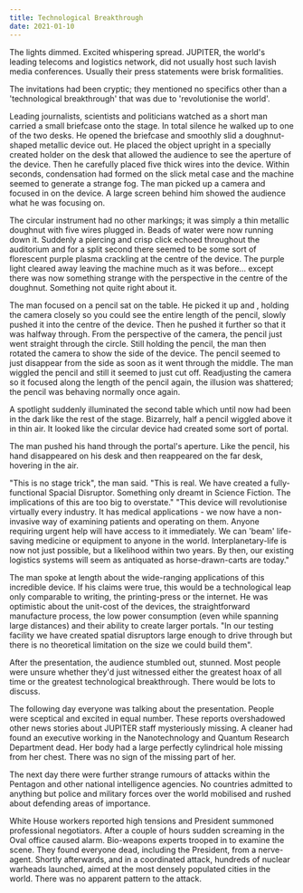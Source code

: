```yaml
---
title: Technological Breakthrough
date: 2021-01-10
---
```


The lights dimmed. Excited whispering spread. JUPITER, the world's leading telecoms and logistics network, did not usually host such lavish media conferences. Usually their press statements were brisk formalities.

The invitations had been cryptic; they mentioned no specifics other than a 'technological breakthrough' that was due to 'revolutionise the world'.

Leading journalists, scientists and politicians watched as a short man carried a small briefcase onto the stage. In total silence he walked up to one of the two desks. He opened the briefcase and smoothly slid a doughnut-shaped metallic device out. He placed the object upright in a specially created holder on the desk that allowed the audience to see the aperture of the device. Then he carefully placed five thick wires into the device. Within seconds, condensation had formed on the slick metal case and the machine seemed to generate a strange fog.
The man picked up a camera and focused in on the device. A large screen behind him showed the audience what he was focusing on.

The circular instrument had no other markings; it was simply a thin metallic doughnut with five wires plugged in. Beads of water were now running down it. Suddenly a piercing and crisp click echoed throughout the auditorium and for a split second there seemed to be some sort of florescent purple plasma crackling at the centre of the device. The purple light cleared away leaving the machine much as it was before&#x2026; except there was now something strange with the perspective in the centre of the doughnut. Something not quite right about it.

The man focused on a pencil sat on the table. He picked it up and , holding the camera closely so you could see the entire length of the pencil, slowly pushed it into the centre of the device. Then he pushed it further so that it was halfway through. From the perspective of the camera, the pencil just went straight through the circle. Still holding the pencil, the man then rotated the camera to show the side of the device. The pencil seemed to just disappear from the side as soon as it went through the middle. The man wiggled the pencil and still it seemed to just cut off.
Readjusting the camera so it focused along the length of the pencil again, the illusion was shattered; the pencil was behaving normally once again.

A spotlight suddenly illuminated the second table which until now had been in the dark like the rest of the stage. Bizarrely, half a pencil wiggled above it in thin air. It looked like the circular device had created some sort of portal.

The man pushed his hand through the portal's aperture. Like the pencil, his hand disappeared on his desk and then reappeared on the far desk, hovering in the air.

"This is no stage trick", the man said. "This is real. We have created a fully-functional Spacial Disruptor. Something only dreamt in Science Fiction. The implications of this are too big to overstate."
"This device will revolutionise virtually every industry. It has medical applications - we now have a non-invasive way of examining patients and operating on them.
Anyone requiring urgent help will have access to it immediately. We can 'beam' life-saving medicine or equipment to anyone in the world. Interplanetary-life is now not just possible, but a likelihood within two years.
By then, our existing logistics systems will seem as antiquated as horse-drawn-carts are today."

The man spoke at length about the wide-ranging applications of this incredible device. If his claims were true, this would be a technological leap only comparable to writing, the printing-press or the internet.
He was optimistic about the unit-cost of the devices, the straightforward manufacture process, the low power consumption (even while spanning large distances) and their ability to create larger portals.
"In our testing facility we have created spatial disruptors large enough to drive through but there is no theoretical limitation on the size we could build them".

After the presentation, the audience stumbled out, stunned. Most people were unsure whether they'd just witnessed either the greatest hoax of all time or the greatest technological breakthrough. There would be lots to discuss.

The following day everyone was talking about the presentation. People were sceptical and excited in equal number. These reports overshadowed other news stories about JUPITER staff mysteriously missing. A cleaner had found an executive working in the Nanotechnology and Quantum Research Department dead. Her body had a large perfectly cylindrical hole missing from her chest. There was no sign of the missing part of her.

The next day there were further strange rumours of attacks within the Pentagon and other national intelligence agencies. No countries admitted to anything but police and military forces over the world mobilised and rushed about defending areas of importance.

White House workers reported high tensions and President summoned professional negotiators. After a couple of hours sudden screaming in the Oval office caused alarm. Bio-weapons experts trooped in to examine the scene. They found everyone dead, including the President, from a nerve-agent.
Shortly afterwards, and in a coordinated attack, hundreds of nuclear warheads launched, aimed at the most densely populated cities in the world. There was no apparent pattern to the attack.
